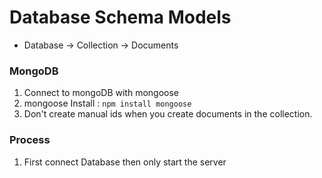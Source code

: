 # Database Schema Models
- Database -> Collection -> Documents

### MongoDB
1. Connect to mongoDB with mongoose
2. mongoose Install : `npm install mongoose`
3. Don't create manual ids when you create documents in the collection. 


### Process
1. First connect Database then only start the server